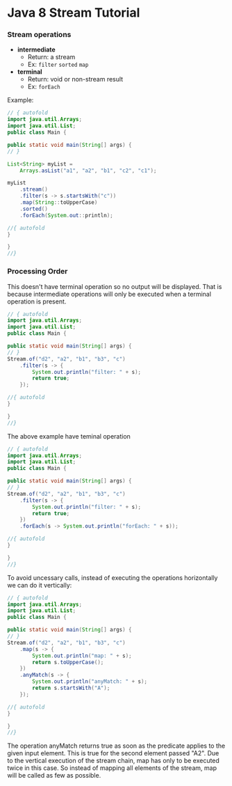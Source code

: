 # Java 8 Stream Tutorial

### Stream operations

* **intermediate**
  * Return: a stream
  * Ex: `filter` `sorted` `map`
* **terminal** 
  * Return: void or non-stream result
  * Ex: `forEach`


Example:

```java runnable
// { autofold
import java.util.Arrays;
import java.util.List;
public class Main {

public static void main(String[] args) {
// }

List<String> myList =
    Arrays.asList("a1", "a2", "b1", "c2", "c1");

myList
    .stream()
    .filter(s -> s.startsWith("c"))
    .map(String::toUpperCase)
    .sorted()
    .forEach(System.out::println);

//{ autofold
}

}
//}
```

### Processing Order

This doesn't have terminal operation so no output will be displayed.
That is because intermediate operations will only be executed when a terminal operation is present.
```java runnable
// { autofold
import java.util.Arrays;
import java.util.List;
public class Main {

public static void main(String[] args) {
// }
Stream.of("d2", "a2", "b1", "b3", "c")
    .filter(s -> {
        System.out.println("filter: " + s);
        return true;
    });

//{ autofold
}

}
//}
```

The above example have teminal operation
```java runnable
// { autofold
import java.util.Arrays;
import java.util.List;
public class Main {

public static void main(String[] args) {
// }
Stream.of("d2", "a2", "b1", "b3", "c")
    .filter(s -> {
        System.out.println("filter: " + s);
        return true;
    })
    .forEach(s -> System.out.println("forEach: " + s));

//{ autofold
}

}
//}
```

To avoid uncessary calls, instead of executing the operations horizontally we can do it vertically:

```java runnable
// { autofold
import java.util.Arrays;
import java.util.List;
public class Main {

public static void main(String[] args) {
// }
Stream.of("d2", "a2", "b1", "b3", "c")
    .map(s -> {
        System.out.println("map: " + s);
        return s.toUpperCase();
    })
    .anyMatch(s -> {
        System.out.println("anyMatch: " + s);
        return s.startsWith("A");
    });

//{ autofold
}

}
//}
```

The operation anyMatch returns true as soon as the predicate applies to the given input element. This is true for the second element passed "A2". Due to the vertical execution of the stream chain, map has only to be executed twice in this case. So instead of mapping all elements of the stream, map will be called as few as possible.

